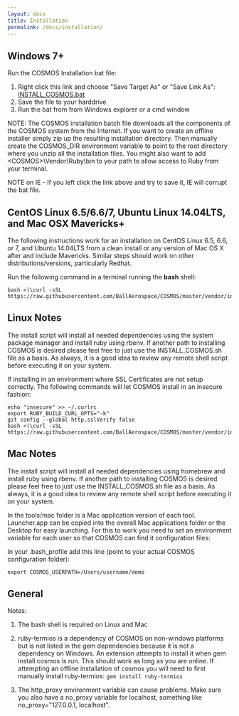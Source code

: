 ```yaml
---
layout: docs
title: Installation
permalink: /docs/installation/
---
```


## Windows 7+
Run the COSMOS Installation bat file:

  1. Right click this link and choose "Save Target As" or "Save Link As": [INSTALL_COSMOS.bat](https://raw.githubusercontent.com/BallAerospace/COSMOS/master/vendor/installers/windows/INSTALL_COSMOS.bat)
  2. Save the file to your harddrive
  3. Run the bat from from Windows explorer or a cmd window

NOTE: The COSMOS installation batch file downloads all the components of the COSMOS system from the Internet. If you want to create an offline installer simply zip up the resulting installation directory. Then manually create the COSMOS_DIR environment variable to point to the root directory where you unzip all the installation files. You might also want to add \<COSMOS\>\Vendor\Ruby\bin to your path to allow access to Ruby from your terminal.

NOTE on IE - If you left click the link above and try to save it, IE will corrupt the bat file.

## CentOS Linux 6.5/6.6/7, Ubuntu Linux 14.04LTS, and Mac OSX Mavericks+
The following instructions work for an installation on CentOS Linux 6.5, 6.6, or 7, and Ubuntu 14.04LTS from a clean install or any version of Mac OS X after and include Mavericks.  Similar steps should work on other distributions/versions, particularly Redhat.

Run the following command in a terminal running the **bash** shell:

```
bash <(\curl -sSL https://raw.githubusercontent.com/BallAerospace/COSMOS/master/vendor/installers/linux_mac/INSTALL_COSMOS.sh)
```

## Linux Notes

The install script will install all needed dependencies using the system package manager and install ruby using rbenv.   If another path to installing COSMOS is desired please feel free to just use the INSTALL_COSMOS.sh file as a basis.  As always, it is a good idea to review any remote shell script before executing it on your system.

If installing in an environment where SSL Certificates are not setup correctly.  The following commands will let COSMOS install in an insecure fashion:

```
echo "insecure" >> ~/.curlrc
export RUBY_BUILD_CURL_OPTS="-k"
git config --global http.sslVerify false
bash <(\curl -sSL https://raw.githubusercontent.com/BallAerospace/COSMOS/master/vendor/installers/linux_mac/INSTALL_COSMOS.sh)
```

## Mac Notes

The install script will install all needed dependencies using homebrew and install ruby using rbenv.   If another path to installing COSMOS is desired please feel free to just use the INSTALL_COSMOS.sh file as a basis.  As always, it is a good idea to review any remote shell script before executing it on your system.

In the tools/mac folder is a Mac application version of each tool.    Launcher.app can be copied into the overall Mac applications folder or the Desktop for easy launching.   For this to work you need to set an environment variable for each user so that COSMOS can find it configuration files:

In your .bash_profile add this line (point to your actual COSMOS configuration folder):

```
export COSMOS_USERPATH=/Users/username/demo
```

## General

Notes:

1. The bash shell is required on Linux and Mac

1. ruby-termios is a dependency of COSMOS on non-windows platforms but is not listed in the gem dependencies because it is not a dependency on Windows.  An extension attempts to install it when gem install cosmos is run.  This should work as long as you are online. If attempting an offline installation of cosmos you will need to first manually install ruby-termios: ```gem install ruby-termios```

1. The http_proxy environment variable can cause problems.   Make sure you also have a no_proxy variable for localhost, something like no_proxy="127.0.0.1, localhost".
